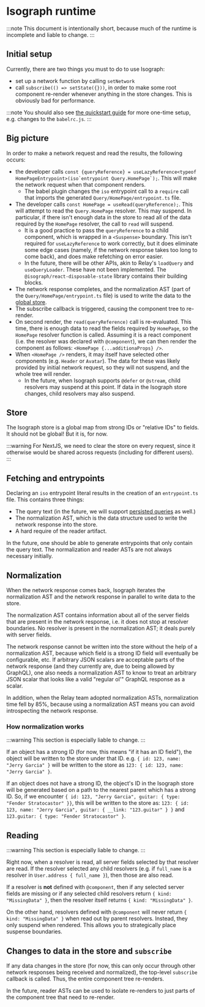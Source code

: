 # Isograph runtime

:::note
This document is intentionally short, because much of the runtime is incomplete and liable to change.
:::

## Initial setup

Currently, there are two things you must to do to use Isograph:

- set up a network function by calling `setNetwork`
- call `subscribe(() => setState({}))`, in order to make some root component re-render whenever anything in the store changes. This is obviously bad for performance.

:::note
You should also see [the quickstart guide](../../quickstart) for more one-time setup, e.g. changes to the `babelrc.js`.
:::

## Big picture

In order to make a network request and read the results, the following occurs:

- the developer calls ``const {queryReference} = useLazyReference<typeof HomePageEntrypoint>(iso`entrypoint Query.HomePage`);``. This will make the network request when that component renders.
  - The babel plugin changes the `iso` entrypoint call to a `require` call that imports the generated `Query/HomePage/entrypoint.ts` file.
- The developer calls `const HomePage = useRead(queryReference);`. This will attempt to read the `Query.HomePage` resolver. This may suspend. In particular, if there isn't enough data in the store to read all of the data required by the `HomePage` resolver, the call to `read` will suspend.
  - It is a good practice to pass the `queryReference` to a child component, which is wrapped in a `<Suspense>` boundary. This isn't required for `useLazyReference` to work correctly, but it does eliminate some edge cases (namely, if the network response takes too long to come back), and does make refetching on error easier.
  - In the future, there will be other APIs, akin to Relay's `loadQuery` and `useQueryLoader`. These have not been implemented. The `@isograph/react-disposable-state` library contains their building blocks.
- The network response completes, and the normalization AST (part of the `Query/HomePage/entrypoint.ts` file) is used to write the data to the [global store](#store).
- The subscribe callback is triggered, causing the component tree to re-render.
- On second render, the `read(queryReference)` call is re-evaluated. This time, there is enough data to read the fields required by `HomePage`, so the `HomePage` resolver function is called. Assuming it is a react component (i.e. the resolver was declared with `@component`), we can then render the component as follows: `<HomePage {...additionaProps} />`.
- When `<HomePage />` renders, it may itself have selected other components (e.g. `Header` or `Avatar`). The data for these was likely provided by initial network request, so they will not suspend, and the whole tree will render.
  - In the future, when Isograph supports `@defer` or `@stream`, child resolvers may suspend at this point. If data in the Isograph store changes, child resolvers may also suspend.

## Store

The Isograph store is a global map from strong IDs or "relative IDs" to fields. It should not be global! But it is, for now.

:::warning
For NextJS, we need to clear the store on every request, since it otherwise would be shared across requests (including for different users).
:::

## Fetching and entrypoints

Declaring an `iso` entrypoint literal results in the creation of an `entrypoint.ts` file. This contains three things:

- The query text (in the future, we will support [persisted queries](https://relay.dev/docs/guides/persisted-queries/) as well.)
- The normalization AST, which is the data structure used to write the network response into the store.
- A hard require of the reader artifact.

In the future, one should be able to generate entrypoints that only contain the query text. The normalization and reader ASTs are not always necessary initially.

## Normalization

When the network response comes back, Isograph iterates the normalization AST and the network response in parallel to write data to the store.

The normalization AST contains information about all of the server fields that are present in the network response, i.e. it does not stop at resolver boundaries. No resolver is present in the normalization AST; it deals purely with server fields.

The network response cannot be written into the store without the help of a normalization AST, because which field is a strong ID field will eventually be configurable, etc. If arbitrary JSON scalars are acceptable parts of the network response (and they currently are, due to being allowed by GraphQL), one also needs a normalization AST to know to treat an arbitrary JSON scalar that looks like a valid "regular ol'" GraphQL response as a scalar.

In addition, when the Relay team adopted normalization ASTs, normalization time fell by 85%, because using a normalization AST means you can avoid introspecting the network response.

### How normalization works

:::warning
This section is especially liable to change.
:::

If an object has a strong ID (for now, this means "if it has an ID field"), the object will be written to the store under that ID. e.g. `{ id: 123, name: "Jerry Garcia" }` will be written to the store as `123: { id: 123, name: "Jerry Garcia" }`.

If an object does not have a strong ID, the object's ID in the Isograph store will be generated based on a path to the nearest parent which has a strong ID. So, if we encounter `{ id: 123, "Jerry Garcia", guitar: { type: "Fender Stratocastor" }}`, this will be written to the store as: `123: { id: 123, name: "Jerry Garcia", guitar: { __link: "123.guitar" } }` and `123.guitar: { type: "Fender Stratocastor" }`.

## Reading

:::warning
This section is especially liable to change.
:::

Right now, when a resolver is read, all server fields selected by that resolver are read. If the resolver selected any child resolvers (e.g. if `full_name` is a resolver in `User.address { full_name }`), then those are also read.

If a resolver is **not** defined with `@component`, then if any selected server fields are missing or if any selected child resolvers return `{ kind: "MissingData" }`, then the resolver itself returns `{ kind: "MissingData" }`.

On the other hand, resolvers defined with `@component` will never return `{ kind: "MissingData" }` when read out by parent resolvers. Instead, they only suspend when rendered. This allows you to strategically place suspense boundaries.

## Changes to data in the store and `subscribe`

If any data changes in the store (for now, this can only occur through other network responses being received and normalized), the top-level `subscribe` callback is called. Thus, the entire component tree re-renders.

In the future, reader ASTs can be used to isolate re-renders to just parts of the component tree that need to re-render.

